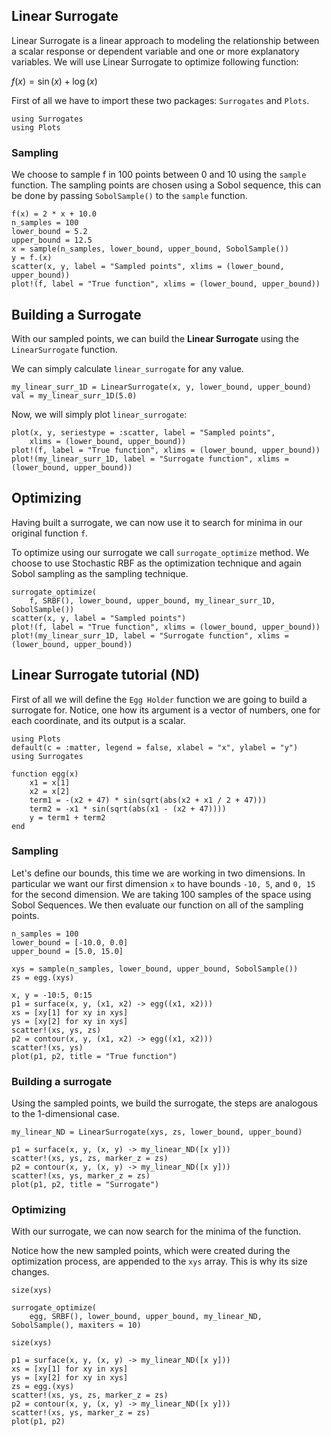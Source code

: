 ## Linear Surrogate

Linear Surrogate is a linear approach to modeling the relationship between a scalar response or dependent variable and one or more explanatory variables. We will use Linear Surrogate to optimize following function:

$f(x) = \sin(x) + \log(x)$

First of all we have to import these two packages: `Surrogates` and `Plots`.

```@example linear_surrogate1D
using Surrogates
using Plots
```

### Sampling

We choose to sample f in 100 points between 0 and 10 using the `sample` function. The sampling points are chosen using a Sobol sequence, this can be done by passing `SobolSample()` to the `sample` function.

```@example linear_surrogate1D
f(x) = 2 * x + 10.0
n_samples = 100
lower_bound = 5.2
upper_bound = 12.5
x = sample(n_samples, lower_bound, upper_bound, SobolSample())
y = f.(x)
scatter(x, y, label = "Sampled points", xlims = (lower_bound, upper_bound))
plot!(f, label = "True function", xlims = (lower_bound, upper_bound))
```

## Building a Surrogate

With our sampled points, we can build the **Linear Surrogate** using the `LinearSurrogate` function.

We can simply calculate `linear_surrogate` for any value.

```@example linear_surrogate1D
my_linear_surr_1D = LinearSurrogate(x, y, lower_bound, upper_bound)
val = my_linear_surr_1D(5.0)
```

Now, we will simply plot `linear_surrogate`:

```@example linear_surrogate1D
plot(x, y, seriestype = :scatter, label = "Sampled points",
    xlims = (lower_bound, upper_bound))
plot!(f, label = "True function", xlims = (lower_bound, upper_bound))
plot!(my_linear_surr_1D, label = "Surrogate function", xlims = (lower_bound, upper_bound))
```

## Optimizing

Having built a surrogate, we can now use it to search for minima in our original function `f`.

To optimize using our surrogate we call `surrogate_optimize` method. We choose to use Stochastic RBF as the optimization technique and again Sobol sampling as the sampling technique.

```@example linear_surrogate1D
surrogate_optimize(
    f, SRBF(), lower_bound, upper_bound, my_linear_surr_1D, SobolSample())
scatter(x, y, label = "Sampled points")
plot!(f, label = "True function", xlims = (lower_bound, upper_bound))
plot!(my_linear_surr_1D, label = "Surrogate function", xlims = (lower_bound, upper_bound))
```

## Linear Surrogate tutorial (ND)

First of all we will define the `Egg Holder` function we are going to build a surrogate for. Notice, one how its argument is a vector of numbers, one for each coordinate, and its output is a scalar.

```@example linear_surrogateND
using Plots
default(c = :matter, legend = false, xlabel = "x", ylabel = "y")
using Surrogates

function egg(x)
    x1 = x[1]
    x2 = x[2]
    term1 = -(x2 + 47) * sin(sqrt(abs(x2 + x1 / 2 + 47)))
    term2 = -x1 * sin(sqrt(abs(x1 - (x2 + 47))))
    y = term1 + term2
end
```

### Sampling

Let's define our bounds, this time we are working in two dimensions. In particular we want our first dimension `x` to have bounds `-10, 5`, and `0, 15` for the second dimension. We are taking 100 samples of the space using Sobol Sequences. We then evaluate our function on all of the sampling points.

```@example linear_surrogateND
n_samples = 100
lower_bound = [-10.0, 0.0]
upper_bound = [5.0, 15.0]

xys = sample(n_samples, lower_bound, upper_bound, SobolSample())
zs = egg.(xys)
```

```@example linear_surrogateND
x, y = -10:5, 0:15
p1 = surface(x, y, (x1, x2) -> egg((x1, x2)))
xs = [xy[1] for xy in xys]
ys = [xy[2] for xy in xys]
scatter!(xs, ys, zs)
p2 = contour(x, y, (x1, x2) -> egg((x1, x2)))
scatter!(xs, ys)
plot(p1, p2, title = "True function")
```

### Building a surrogate

Using the sampled points, we build the surrogate, the steps are analogous to the 1-dimensional case.

```@example linear_surrogateND
my_linear_ND = LinearSurrogate(xys, zs, lower_bound, upper_bound)
```

```@example linear_surrogateND
p1 = surface(x, y, (x, y) -> my_linear_ND([x y]))
scatter!(xs, ys, zs, marker_z = zs)
p2 = contour(x, y, (x, y) -> my_linear_ND([x y]))
scatter!(xs, ys, marker_z = zs)
plot(p1, p2, title = "Surrogate")
```

### Optimizing

With our surrogate, we can now search for the minima of the function.

Notice how the new sampled points, which were created during the optimization process, are appended to the `xys` array.
This is why its size changes.

```@example linear_surrogateND
size(xys)
```

```@example linear_surrogateND
surrogate_optimize(
    egg, SRBF(), lower_bound, upper_bound, my_linear_ND, SobolSample(), maxiters = 10)
```

```@example linear_surrogateND
size(xys)
```

```@example linear_surrogateND
p1 = surface(x, y, (x, y) -> my_linear_ND([x y]))
xs = [xy[1] for xy in xys]
ys = [xy[2] for xy in xys]
zs = egg.(xys)
scatter!(xs, ys, zs, marker_z = zs)
p2 = contour(x, y, (x, y) -> my_linear_ND([x y]))
scatter!(xs, ys, marker_z = zs)
plot(p1, p2)
```
